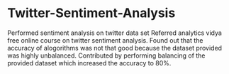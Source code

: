 # Twitter-Sentiment-Analysis
Performed sentiment analysis on twitter data set
Referred analytics vidya free online course on twitter sentiment analysis. Found out that the accuracy of alogorithms was not that good because the dataset provided was highly unbalanced.
Contributed by performing balancing of the provided dataset which increased the accuracy to 80%. 

